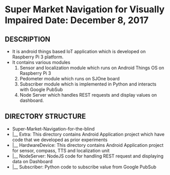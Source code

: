 Super Market Navigation for Visually Impaired   Date: December 8, 2017
======================================================================

DESCRIPTION
-----------
- It is android things based IoT application which is developed on Raspberry Pi 3 platform.
- It contains various modules
  1. Sensor and localization module which runs on Android Things OS on Raspberry Pi 3
  2. Pedometer module which runs on SJOne board
  3. Subscriber module which is implemented in Python and interacts with Google PubSub
  4. Node Server which handles REST requests and display values on dashboard.
  
DIRECTORY STRUCTURE
-------------------
- Super-Market-Navigation-for-the-blind
- |__ Extra: This directory contains Android Application project which have code that we developed as prior experiments
- |__ HardwareDevice: This directory contains Android Application project for sensor, compass, TTS and localization unit
- |__ NodeServer: NodeJS code for handling REST request and displaying data on Dashboard
- |__ Subscriber: Python code to subscribe value from Google PubSub
